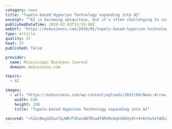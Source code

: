 ```yaml
---
category: news
title: "Tupelo-based Hyperion Technology expanding into AI"
excerpt: "“AI is becoming ubiquitous, but it’s often challenging to correctly apply AI to sensing ... Hyperion Technology Group, which got its start in 2009, provides custom electronic systems, such as embedded systems, signal processing, intelligent power and control systems to government and industry consumers around the world."
publishedDateTime: 2020-02-03T13:55:00Z
webUrl: "https://msbusiness.com/2020/01/tupelo-based-hyperion-technology-expanding-into-ai/"
type: article
quality: 37
heat: 37
published: false

provider:
  name: Mississippi Business Journal
  domain: msbusiness.com

topics:
  - AI

images:
  - url: "https://msbusiness.com/wp-content/uploads/2015/08/News-Arrow-e1440086459545.jpg"
    width: 630
    height: 330
    title: "Tupelo-based Hyperion Technology expanding into AI"

secured: "+SIezBog1OZun7qJWRJTdCwx8B7RSaATBRVRsbqVV8XXy9l+4+DchutefAOLQsM6mwEp5jFJ+2yDid1ypCdDnVrzPD6iufNWBMGoo8rPveNlIfKrMhL7qgX9gzPiDm6keVFhcc/VrcW0JjVg0Leiana8panHrh09LqJl6oasu3ZaGSF2AxJRJwm5CQJX4SFlhS0bwRNFZRTdw0c1Sqyrn4cU/Qi/MW5NZDr/h7lWCqIHCVZ6uCJtADmn6lt4ZFXBvFhJv3KbHXF296QH6WTt7cDU4lCLOLMUoSsv8yJzIxtuSOI4nD92s9ClhUvJ8NaD;nNGtERWxLDWvA2nbGNY+AQ=="
---
```


